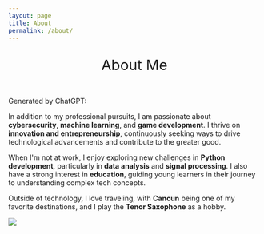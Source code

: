 ```yaml
---
layout: page
title: About
permalink: /about/
---
```


<p style="text-align: center; font-size: 3vw;">About Me</p>
<br>
Generated by ChatGPT:

In addition to my professional pursuits, I am passionate about **cybersecurity**, **machine learning**, and **game development**. I thrive on **innovation and entrepreneurship**, continuously seeking ways to drive technological advancements and contribute to the greater good. 

When I'm not at work, I enjoy exploring new challenges in **Python development**, particularly in **data analysis** and **signal processing**. I also have a strong interest in **education**, guiding young learners in their journey to understanding complex tech concepts.

Outside of technology, I love traveling, with **Cancun** being one of my favorite destinations, and I play the **Tenor Saxophone** as a hobby.

<img src="https://cdn.discordapp.com/attachments/1136535939037016106/1282821296303898726/WhatsApp_Image_2024-09-09_at_14.51.05_fc859278.jpg?ex=66e362ee&is=66e2116e&hm=6ca1e811ff4553789f7de86897601d048a02f565eb6259ed4a41a567b603eeab&">